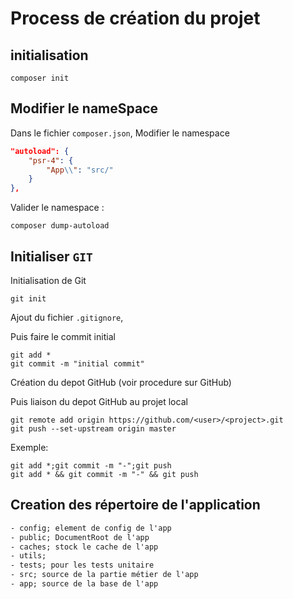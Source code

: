 # Process de création du projet

## initialisation

```shell
composer init
```

## Modifier le nameSpace

Dans le fichier `composer.json`, Modifier le namespace

```json
"autoload": {
    "psr-4": {
        "App\\": "src/"
    }
},
```

Valider le namespace :

```shell
composer dump-autoload
```

## Initialiser `GIT`

Initialisation de Git

```shell
git init
```

Ajout du fichier `.gitignore`,

Puis faire le commit initial

```shell
git add *
git commit -m "initial commit"
```

Création du depot GitHub (voir procedure sur GitHub)

Puis liaison du depot GitHub au projet local

```shell
git remote add origin https://github.com/<user>/<project>.git
git push --set-upstream origin master
```

Exemple:

```shell
git add *;git commit -m "-";git push
git add * && git commit -m "-" && git push
```

## Creation des répertoire de l'application

```txt
- config; element de config de l'app
- public; DocumentRoot de l'app
- caches; stock le cache de l'app
- utils;
- tests; pour les tests unitaire
- src; source de la partie métier de l'app
- app; source de la base de l'app
```